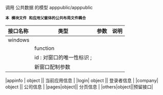 调用 公共数据 的模型
apppublic/apppublic

**`本 模块文件 和应用父窗体的公共布局文件耦合`**

| 接口名称  | 类型 | 参数  |说明     |
| :--------  |  ------- | ------| -------- |
|windows 
    | function 
    | id : 对窗口的唯一性标识 ;  
    | 新窗口配制参数|

|appinfo | object || 当前应用信息 |
|login| object || 登录者信息 |
|company| object || 公司信息 |
|pages|object|| 分页信息 |
|others|object||预留接口|

